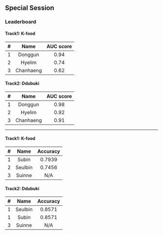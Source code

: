## Special Session
### Leaderboard

#### Track1: K-food
|#|Name|AUC score|
|:---:|:---:|:---:|
|1|Donggun|0.94|
|2|Hyelim|0.74|
|3|Chanhaeng|0.62|

#### Track2: Ddubuki
|#|Name|AUC score|
|:---:|:---:|:---:|
|1|Donggun|0.98|
|2|Hyelim|0.92|
|3|Chanhaeng|0.91|


--------------------------

#### Track1: K-food
|#|Name|Accuracy|
|:---:|:---:|:---:|
|1|Subin|0.7939|
|2|Seulbin|0.7456|
|3|Suinne|N/A|

#### Track2: Ddubuki
|#|Name|Accuracy|
|:---:|:---:|:---:|
|1|Seulbin|0.8571|
|1|Subin|0.8571|
|3|Suinne|N/A|
